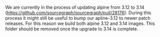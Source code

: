 We are currently in the process of updating alpine from 3.12 to
3.14 (https://github.com/sourcegraph/sourcegraph/pull/28176). During this process it might still be useful to bump our
apline-3.12 to newer patch releases. For this reason we build both alpine 3.12 and 3.14 images. This folder should be
removed once the upgrade to 3.14 is complete.
